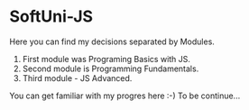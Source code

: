 # SoftUni-JS

Here you can find my decisions separated by Modules.
1. First module was Programing Basics with JS.
2. Second module is Programming Fundamentals.
3. Third module - JS Advanced.

You can get familiar with my progres here :-)
To be continue...
